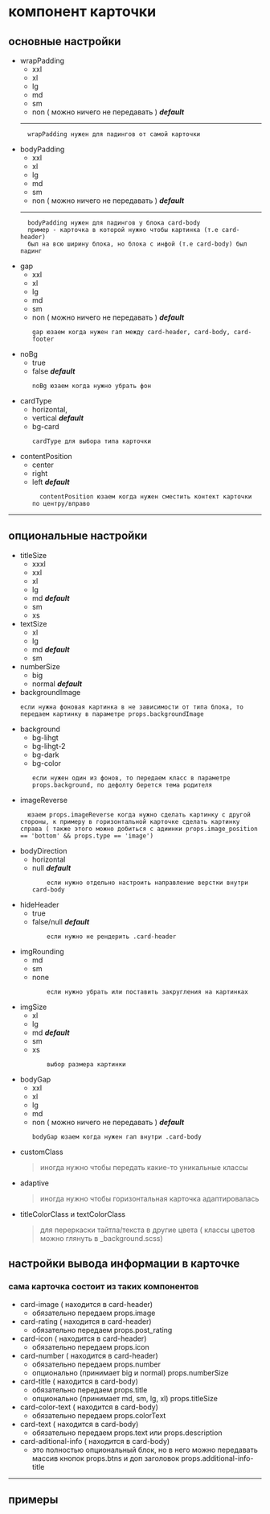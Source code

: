 # компонент карточки

## основные настройки

- wrapPadding
  - xxl
  - xl
  - lg
  - md
  - sm
  - non ( можно ничего не передавать ) **_default_**
  ***
  >
        wrapPadding нужен для падингов от самой карточки
- bodyPadding
  - xxl
  - xl
  - lg
  - md
  - sm
  - non ( можно ничего не передавать ) **_default_**
  ***
  >
        bodyPadding нужен для падингов у блока card-body
        пример - карточка в которой нужно чтобы картинка (т.е card-header)
        был на всю ширину блока, но блока с инфой (т.е card-body) был падинг
- gap
  - xxl
  - xl
  - lg
  - md
  - sm
  - non ( можно ничего не передавать ) **_default_**
    >
        gap юзаем когда нужен гап между card-header, card-body, card-footer
- noBg
  - true
  - false **_default_**
    >
        noBg юзаем когда нужно убрать фон
- cardType
  - horizontal,
  - vertical **_default_**
  - bg-card
    >
        cardType для выбора типа карточки
- contentPosition
  - center
  - right
  - left **_default_**
    >
          contentPosition юзаем когда нужен сместить контект карточки по центру/вправо

---

## опциональные настройки

- titleSize
  - xxxl
  - xxl
  - xl
  - lg
  - md **_default_**
  - sm
  - xs
- textSize
  - xl
  - lg
  - md **_default_**
  - sm
- numberSize
  - big
  - normal **_default_**
- backgroundImage
  >
      если нужна фоновая картинка в не зависимости от типа блока, то передаем картинку в параметре props.backgroundImage
- background
  - bg-lihgt
  - bg-lihgt-2
  - bg-dark
  - bg-color
    >
        если нужен один из фонов, то передаем класс в параметре props.background, по дефолту берется тема родителя
- imageReverse
  >
        юзаем props.imageReverse когда нужно сделать картинку с другой стороны, к примеру в горизонтальной карточке сделать картинку справа ( также этого можно добиться с адиинки props.image_position == 'bottom' && props.type == 'image')
- bodyDirection
  - horizontal
  - null **_default_**
    >
            если нужно отдельно настроить направление верстки внутри card-body
- hideHeader
  - true
  - false/null **_default_**
    >
            если нужно не рендерить .card-header
- imgRounding
  - md
  - sm 
  - none 
    >
            если нужно убрать или поставить закругления на картинках
- imgSize
  - xl
  - lg
  - md **_default_**
  - sm
  - xs
    >
            выбор размера картинки
- bodyGap
  - xxl
  - xl
  - lg
  - md
  - non ( можно ничего не передавать ) **_default_**
    >
        bodyGap юзаем когда нужен гап внутри .card-body
- customClass
  > иногда нужно чтобы передать какие-то уникальные классы
- adaptive
  > иногда нужно чтобы горизонтальная карточка адаптировалась
- titleColorClass и textColorClass
  > для переркаски тайтла/текста в другие цвета ( классы цветов можно глянуть в \_background.scss)

## настройки вывода информации в карточке

### сама карточка состоит из таких компонентов

- card-image ( находится в card-header)
  - обязательно передаем props.image
- card-rating ( находится в card-header)
  - обязательно передаем props.post_rating
- card-icon ( находится в card-header)
  - обязательно передаем props.icon
- card-number ( находится в card-header)
  - обязательно передаем props.number
  - опционально (принимает big и normal) props.numberSize
- card-title ( находится в card-body)
  - обязательно передаем props.title
  - опционально (принимает md, sm, lg, xl) props.titleSize
- card-color-text ( находится в card-body)
  - обязательно передаем props.colorText
- card-text ( находится в card-body)
  - обязательно передаем props.text или props.description
- card-aditional-info ( находится в card-body)
  - это полностью опциональный блок, но в него можно передавать массив кнопок props.btns и доп заголовок props.additional-info-title

---

## примеры
